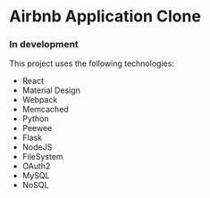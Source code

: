 # Airbnb Application Clone
### In development

This project uses the following technologies:
* React
* Material Design
* Webpack
* Memcached
* Python
* Peewee
* Flask
* NodeJS
* FileSystem
* OAuth2
* MySQL
* NoSQL
